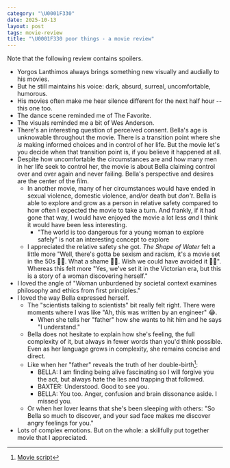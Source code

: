 ```yaml
---
category: "\U0001F330"
date: 2025-10-13
layout: post
tags: movie-review
title: "\U0001F330 poor things - a movie review"
---
```


Note that the following review contains spoilers.

- Yorgos Lanthimos always brings something new visually and audially to his movies.
- But he still maintains his voice: dark, absurd, surreal, uncomfortable, humorous.
- His movies often make me hear silence different for the next half hour -- this one too.
- The dance scene reminded me of The Favorite.
- The visuals reminded me a bit of Wes Anderson.
- There's an interesting question of perceived consent. Bella's age is unknowable throughout the movie. There is a transition point where she _is_ making informed choices and in control of her life. But the movie let's you decide when that transition point is, if you believe it happened at all.
- Despite how uncomfortable the circumstances are and how many men in her life seek to control her, the movie is about Bella claiming control over and over again and never failing. Bella's perspective and desires are the center of the film.
	- In another movie, many of her circumstances would have ended in sexual violence, domestic violence, and/or death but _don't_. Bella is able to explore and grow as a person in relative safety compared to how often I expected the movie to take a turn. And frankly, if it had gone that way, I would have enjoyed the movie a lot less *and* I think it would have been less interesting.
		- "The world is too dangerous for a young woman to explore safely" is not an interesting concept to explore
	- I appreciated the relative safety she got. _The Shape of Water_ felt a little more "Well, there's gotta be sexism and racism, it's a movie set in the 50s 🤷‍♂. What a shame 🤷‍♂. Wish we could have avoided it 🤷‍♂". Whereas this felt more "Yes, we've set it in the Victorian era, but this is a story of a woman discovering herself."
- I loved the angle of "Woman unburdened by societal context examines philosophy and ethics from first principles."
- I loved the way Bella expressed herself.
	- The "scientists talking to scientists" bit really felt right. There were moments where I was like "Ah, this was written by an engineer" 😂.
		- When she tells her "father" how she wants to hit him and he says "I understand."
	- Bella does not hesitate to explain how she's feeling, the full complexity of it, but always in fewer words than you'd think possible. Even as her language grows in complexity, she remains concise and direct.
	- Like when her "father" reveals the truth of her double-birth[^1]:
		- BELLA: I am finding being alive fascinating so I will forgive you the act, but always hate the lies and trapping that followed.
		- BAXTER: Understood. Good to see you.
		- BELLA: You too. Anger, confusion and brain dissonance aside. I missed you.
	- Or when her lover learns that she's been sleeping with others: "So Bella so much to discover, and your sad face makes me discover angry feelings for you."
- Lots of complex emotions. But on the whole: a skillfully put together movie that I appreciated.

[^1]: [Movie script](https://deadline.com/wp-content/uploads/2024/01/Poor-Things-Read-The-Screenplay.pdf)